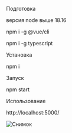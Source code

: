 Подготовка

версия node выше 18.16

npm i -g @vue/cli

npm i -g typescript

Установка

npm i

Запуск

npm start

Использование

http://localhost:5000/

![Снимок](https://github.com/xxxform/TestFormClientServer/assets/26012820/9eb9521b-b047-452c-ba5d-1c3ff2bea7ba)

